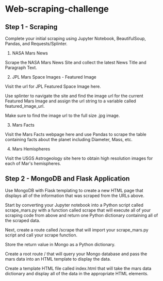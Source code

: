 # Web-scraping-challenge

## Step 1 - Scraping
Complete your initial scraping using Jupyter Notebook, BeautifulSoup, Pandas, and Requests/Splinter.

1. NASA Mars News

Scrape the NASA Mars News Site and collect the latest News Title and Paragraph Text. 

2. JPL Mars Space Images - Featured Image

Visit the url for JPL Featured Space Image here.

Use splinter to navigate the site and find the image url for the current Featured Mars Image and assign the url string to a variable called featured_image_url.

Make sure to find the image url to the full size .jpg image.

3. Mars Facts

Visit the Mars Facts webpage here and use Pandas to scrape the table containing facts about the planet including Diameter, Mass, etc.

4. Mars Hemispheres

Visit the USGS Astrogeology site here to obtain high resolution images for each of Mar's hemispheres.


## Step 2 - MongoDB and Flask Application
Use MongoDB with Flask templating to create a new HTML page that displays all of the information that was scraped from the URLs above.

Start by converting your Jupyter notebook into a Python script called scrape_mars.py with a function called scrape that will execute all of your scraping code from above and return one Python dictionary containing all of the scraped data.

Next, create a route called /scrape that will import your scrape_mars.py script and call your scrape function.

Store the return value in Mongo as a Python dictionary.

Create a root route / that will query your Mongo database and pass the mars data into an HTML template to display the data.

Create a template HTML file called index.html that will take the mars data dictionary and display all of the data in the appropriate HTML elements. 
